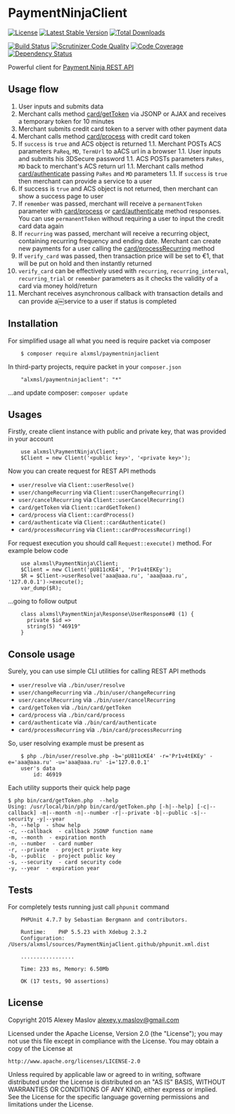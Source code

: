# PaymentNinjaClient

[![License](https://poser.pugx.org/alxmsl/paymentninjaclient/license)](https://packagist.org/packages/alxmsl/paymentninjaclient)
[![Latest Stable Version](https://poser.pugx.org/alxmsl/paymentninjaclient/version)](https://packagist.org/packages/alxmsl/paymentninjaclient)
[![Total Downloads](https://poser.pugx.org/alxmsl/paymentninjaclient/downloads)](https://packagist.org/packages/alxmsl/paymentninjaclient)

[![Build Status](https://travis-ci.org/alxmsl/PaymentNinjaClient.svg)](https://travis-ci.org/alxmsl/PaymentNinjaClient)
[![Scrutinizer Code Quality](https://scrutinizer-ci.com/g/alxmsl/PaymentNinjaClient/badges/quality-score.png?b=master)](https://scrutinizer-ci.com/g/alxmsl/PaymentNinjaClient/?branch=master)
[![Code Coverage](https://scrutinizer-ci.com/g/alxmsl/PaymentNinjaClient/badges/coverage.png?b=master)](https://scrutinizer-ci.com/g/alxmsl/PaymentNinjaClient/?branch=master)
[![Dependency Status](https://www.versioneye.com/user/projects/55f2ef8bd4d204001e00012a/badge.svg?style=flat)](https://www.versioneye.com/user/projects/55f2ef8bd4d204001e00012a)

Powerful client for [Payment.Ninja REST API](https://payment.ninja/#about)

## Usage flow

1. User inputs and submits data
1. Merchant calls method [card/getToken](/bin/card/getToken.php) via JSONP or AJAX and receives a temporary token for 10
    minutes
1. Merchant submits credit card token to a server with other payment data
1. Merchant calls method [card/process](/bin/card/process.php) with credit card token
1. If `success` is `true` and ACS object is returned
1.1. Merchant POSTs ACS parameters `PaReq`, `MD`, `TermUrl` to aACS url in a browser
1.1. User inputs and submits his 3DSecure password
1.1. ACS POSTs parameters `PaRes`, `MD` back to merchant's ACS return url
1.1. Merchant calls method [card/authenticate](/bin/card/authenticate.php) passing `PaRes` and `MD` parameters
1.1. If `success` is `true` then merchant can provide a service to a user
1. If success is `true` and ACS object is not returned, then merchant can show a success page to user
1. If `remember` was passed, merchant will receive a `permanentToken` parameter with
    [card/process](/bin/card/process.php) or [card/authenticate](/bin/card/authenticate.php) method responses. You can
    use `permanentToken` without requiring a user to input the credit card data again
1. If `recurring` was passed, merchant will receive a recurring object, containing recurring frequency and ending date.
    Merchant can create new payments for a user calling the [card/processRecurring](/bin/card/processRecurring.php)
    method
1. If `verify_card` was passed, then transaction price will be set to €1, that will be put on hold and then instantly
    returned
1. `verify_card` can be effectively used with `recurring`, `recurring_interval`, `recurring_trial` or `remember`
    parameters as it checks the validity of a card via money hold/return
1. Merchant receives asynchronous callback with transaction details and can provide a￼service to a user if status is
    completed

## Installation

For simplified usage all what you need is require packet via composer

```
    $ composer require alxmsl/paymentninjaclient
```

In third-party projects, require packet in your `composer.json`

```
    "alxmsl/paymentninjaclient": "*"
```

...and update composer: `composer update`

## Usages

Firstly, create client instance with public and private key, that was provided in your account

```
    use alxmsl\PaymentNinja\Client;
    $Client = new Client('<public key>', '<private key>');
```

Now you can create request for REST API methods

- `user/resolve` via `Client::userResolve()`
- `user/changeRecurring` via `Client::userChangeRecurring()`
- `user/cancelRecurring` via `Client::userCancelRecurring()`
- `card/getToken` via `Client::cardGetToken()`
- `card/process` via `Client::cardProcess()`
- `card/authenticate` via `Client::cardAuthenticate()`
- `card/processRecurring` via `Client::cardProcessRecurring()`

For request execution you should call `Request::execute()` method. For example below code

```
    use alxmsl\PaymentNinja\Client;
    $Client = new Client('pU811cKE4', 'Pr1v4tEKEy');
    $R = $Client->userResolve('aaa@aaa.ru', 'aaa@aaa.ru', '127.0.0.1')->execute();
    var_dump($R);
```

...going to follow output

```
    class alxmsl\PaymentNinja\Response\UserResponse#8 (1) {
      private $id =>
      string(5) "46919"
    }
```

## Console usage

Surely, you can use simple CLI utilities for calling REST API methods

- `user/resolve` via `./bin/user/resolve`
- `user/changeRecurring` via `./bin/user/changeRecurring`
- `user/cancelRecurring` via `./bin/user/cancelRecurring`
- `card/getToken` via `./bin/card/getToken`
- `card/process` via `./bin/card/process`
- `card/authenticate` via `./bin/card/authenticate`
- `card/processRecurring` via `./bin/card/processRecurring`

So, user resolving example must be present as

```
    $ php ./bin/user/resolve.php -b='pU811cKE4' -r='Pr1v4tEKEy' -e='aaa@aaa.ru' -u='aaa@aaa.ru' -i='127.0.0.1'
    user's data
        id: 46919
```

Each utility supports their quick help page

```
$ php bin/card/getToken.php  --help
Using: /usr/local/bin/php bin/card/getToken.php [-h|--help] [-c|--callback] -m|--month -n|--number -r|--private -b|--public -s|--security -y|--year
-h, --help  - show help
-c, --callback  - callback JSONP function name
-m, --month  - expiration month
-n, --number  - card number
-r, --private  - project private key
-b, --public  - project public key
-s, --security  - card security code
-y, --year  - expiration year
```

## Tests

For completely tests running just call `phpunit` command

```
    PHPUnit 4.7.7 by Sebastian Bergmann and contributors.

    Runtime:	PHP 5.5.23 with Xdebug 2.3.2
    Configuration:	/Users/alxmsl/sources/PaymentNinjaClient.github/phpunit.xml.dist

    .................

    Time: 233 ms, Memory: 6.50Mb

    OK (17 tests, 90 assertions)
```

## License

Copyright 2015 Alexey Maslov <alexey.y.maslov@gmail.com>

Licensed under the Apache License, Version 2.0 (the "License");
you may not use this file except in compliance with the License.
You may obtain a copy of the License at

    http://www.apache.org/licenses/LICENSE-2.0

Unless required by applicable law or agreed to in writing, software
distributed under the License is distributed on an "AS IS" BASIS,
WITHOUT WARRANTIES OR CONDITIONS OF ANY KIND, either express or implied.
See the License for the specific language governing permissions and
limitations under the License.
